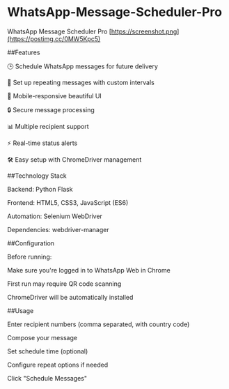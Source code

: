 # WhatsApp-Message-Scheduler-Pro

WhatsApp Message Scheduler Pro
[https://screenshot.png](https://postimg.cc/0MW5Kpc5)

##Features

  🕒 Schedule WhatsApp messages for future delivery

  🔁 Set up repeating messages with custom intervals

  📱 Mobile-responsive beautiful UI

  🔒 Secure message processing

  📊 Multiple recipient support

  ⚡ Real-time status alerts

  🛠️ Easy setup with ChromeDriver management


##Technology Stack

  Backend: Python Flask

  Frontend: HTML5, CSS3, JavaScript (ES6)

  Automation: Selenium WebDriver

  Dependencies: webdriver-manager

##Configuration

  Before running:

  Make sure you're logged in to WhatsApp Web in Chrome

  First run may require QR code scanning

  ChromeDriver will be automatically installed

##Usage

  Enter recipient numbers (comma separated, with country code)

  Compose your message

  Set schedule time (optional)

  Configure repeat options if needed

  Click "Schedule Messages"
